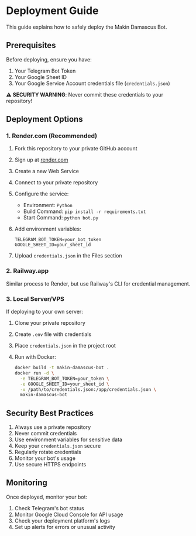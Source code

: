# Deployment Guide

This guide explains how to safely deploy the Makin Damascus Bot.

## Prerequisites

Before deploying, ensure you have:

1. Your Telegram Bot Token
2. Your Google Sheet ID
3. Your Google Service Account credentials file (`credentials.json`)

⚠️ **SECURITY WARNING**: Never commit these credentials to your repository!

## Deployment Options

### 1. Render.com (Recommended)

1. Fork this repository to your private GitHub account
2. Sign up at [render.com](https://render.com)
3. Create a new Web Service
4. Connect to your private repository
5. Configure the service:
   - Environment: `Python`
   - Build Command: `pip install -r requirements.txt`
   - Start Command: `python bot.py`
6. Add environment variables:

   ```
   TELEGRAM_BOT_TOKEN=your_bot_token
   GOOGLE_SHEET_ID=your_sheet_id
   ```

7. Upload `credentials.json` in the Files section

### 2. Railway.app

Similar process to Render, but use Railway's CLI for credential management.

### 3. Local Server/VPS

If deploying to your own server:

1. Clone your private repository
2. Create `.env` file with credentials
3. Place `credentials.json` in the project root
4. Run with Docker:

   ```bash
   docker build -t makin-damascus-bot .
   docker run -d \
     -e TELEGRAM_BOT_TOKEN=your_token \
     -e GOOGLE_SHEET_ID=your_sheet_id \
     -v /path/to/credentials.json:/app/credentials.json \
     makin-damascus-bot
   ```

## Security Best Practices

1. Always use a private repository
2. Never commit credentials
3. Use environment variables for sensitive data
4. Keep your `credentials.json` secure
5. Regularly rotate credentials
6. Monitor your bot's usage
7. Use secure HTTPS endpoints

## Monitoring

Once deployed, monitor your bot:

1. Check Telegram's bot status
2. Monitor Google Cloud Console for API usage
3. Check your deployment platform's logs
4. Set up alerts for errors or unusual activity
